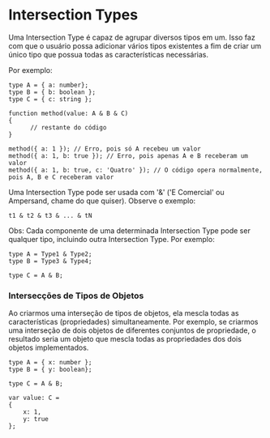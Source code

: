 # Intersection Types

Uma Intersection Type é capaz de agrupar diversos tipos em um. Isso faz com que o usuário possa adicionar vários tipos existentes a fim de criar um único tipo que possua todas as características necessárias.

Por exemplo:  


    type A = { a: number};
    type B = { b: boolean };
    type C = { c: string };

    function method(value: A & B & C)
    {
          // restante do código
    }

    method({ a: 1 }); // Erro, pois só A recebeu um valor
    method({ a: 1, b: true }); // Erro, pois apenas A e B receberam um valor
    method({ a: 1, b: true, c: 'Quatro' }); // O código opera normalmente, pois A, B e C receberam valor


Uma Intersection Type pode ser usada com '&' ('E Comercial' ou Ampersand, chame do que quiser). Observe o exemplo:


    t1 & t2 & t3 & ... & tN


Obs: Cada componente de uma determinada Intersection Type pode ser qualquer tipo, incluindo outra Intersection Type. Por exemplo:


    type A = Type1 & Type2;
    type B = Type3 & Type4;

    type C = A & B;


### Intersecções de Tipos de Objetos
 
Ao criarmos uma interseção de tipos de objetos, ela mescla todas as características (propriedades) simultaneamente. Por exemplo, se criarmos uma interseção de dois objetos de diferentes conjuntos de propriedade, o resultado seria um objeto que mescla todas as propriedades dos dois objetos implementados.


    type A = { x: number };
    type B = { y: boolean};

    type C = A & B;

    var value: C = 
    {
        x: 1,
        y: true
    };

